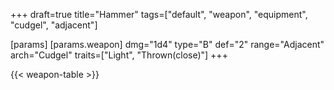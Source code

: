 +++
draft=true
title="Hammer"
tags=["default", "weapon", "equipment", "cudgel", "adjacent"]

[params]
  [params.weapon]
    dmg="1d4"
    type="B"
    def="2"
    range="Adjacent"
    arch="Cudgel"
    traits=["Light", "Thrown(close)"]
+++

{{< weapon-table >}}



